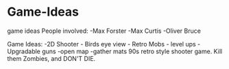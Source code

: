 # Game-Ideas
game ideas
People involved:
-Max Forster
-Max Curtis
-Oliver Bruce

Game Ideas:
  -2D Shooter
    - Birds eye view
    - Retro Mobs
    - level ups
    - Upgradable guns
    -open map
    -gather mats
90s retro style shooter game. Kill them Zombies, and DON'T DIE.
